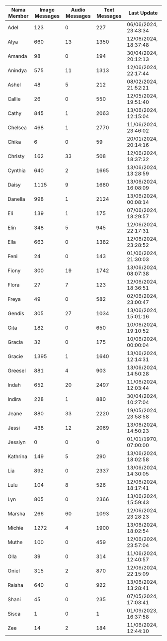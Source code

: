 | Nama Member | Image Messages | Audio Messages | Text Messages | Last Update |
| ------ | -------------- | -------------- | ------------- | ------------ |
| Adel | 123 | 0 | 227 | 06/06/2024, 23:43:34 |
| Alya | 660 | 13 | 1350 | 12/06/2024, 18:37:48 |
| Amanda | 98 | 0 | 194 | 30/04/2024, 20:12:13 |
| Anindya | 575 | 11 | 1313 | 12/06/2024, 22:17:44 |
| Ashel | 48 | 5 | 212 | 08/02/2024, 21:52:21 |
| Callie | 26 | 0 | 550 | 12/05/2024, 19:51:40 |
| Cathy | 845 | 1 | 2063 | 13/06/2024, 12:15:04 |
| Chelsea | 468 | 1 | 2770 | 11/06/2024, 23:46:02 |
| Chika | 6 | 0 | 59 | 20/01/2024, 20:14:16 |
| Christy | 162 | 33 | 508 | 12/06/2024, 18:37:32 |
| Cynthia | 640 | 2 | 1665 | 13/06/2024, 13:28:59 |
| Daisy | 1115 | 9 | 1680 | 13/06/2024, 16:08:09 |
| Danella | 998 | 1 | 2124 | 13/06/2024, 00:08:14 |
| Eli | 139 | 1 | 175 | 07/06/2024, 18:29:57 |
| Elin | 348 | 5 | 945 | 12/06/2024, 22:17:31 |
| Ella | 663 | 0 | 1382 | 12/06/2024, 23:28:52 |
| Feni | 24 | 0 | 143 | 01/06/2024, 21:30:03 |
| Fiony | 300 | 19 | 1742 | 13/06/2024, 08:07:38 |
| Flora | 27 | 7 | 123 | 12/06/2024, 18:36:51 |
| Freya | 49 | 0 | 582 | 02/06/2024, 23:00:47 |
| Gendis | 305 | 27 | 1034 | 13/06/2024, 15:01:16 |
| Gita | 182 | 0 | 650 | 10/06/2024, 19:10:52 |
| Gracia | 32 | 0 | 175 | 10/06/2024, 00:00:04 |
| Gracie | 1395 | 1 | 1640 | 13/06/2024, 12:14:31 |
| Greesel | 881 | 4 | 903 | 13/06/2024, 14:50:28 |
| Indah | 652 | 20 | 2497 | 11/06/2024, 12:03:44 |
| Indira | 228 | 1 | 880 | 30/04/2024, 10:27:04 |
| Jeane | 880 | 33 | 2220 | 19/05/2024, 23:58:58 |
| Jessi | 438 | 12 | 2069 | 13/06/2024, 14:50:23 |
| Jesslyn | 0 | 0 | 0 | 01/01/1970, 07:00:00 |
| Kathrina | 149 | 5 | 290 | 13/06/2024, 18:02:58 |
| Lia | 892 | 0 | 2337 | 13/06/2024, 14:30:05 |
| Lulu | 104 | 8 | 526 | 12/06/2024, 18:17:41 |
| Lyn | 805 | 0 | 2366 | 13/06/2024, 15:59:43 |
| Marsha | 266 | 60 | 1093 | 12/06/2024, 23:28:23 |
| Michie | 1272 | 4 | 1900 | 13/06/2024, 18:02:54 |
| Muthe | 100 | 0 | 459 | 12/06/2024, 23:57:04 |
| Olla | 39 | 0 | 314 | 11/06/2024, 12:40:57 |
| Oniel | 315 | 2 | 870 | 12/06/2024, 22:15:09 |
| Raisha | 640 | 0 | 922 | 13/06/2024, 13:28:41 |
| Shani | 45 | 0 | 235 | 07/05/2024, 17:03:41 |
| Sisca | 1 | 0 | 1 | 01/09/2023, 16:37:58 |
| Zee | 14 | 2 | 184 | 11/06/2024, 12:44:10 |
